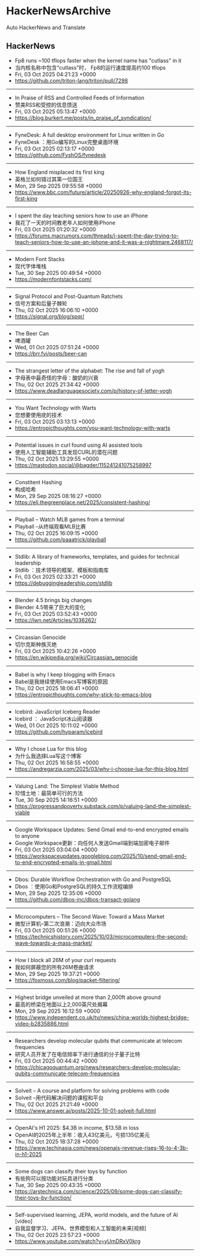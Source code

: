 # HackerNewsArchive
Auto HackerNews and Translate

## HackerNews
* Fp8 runs ~100 tflops faster when the kernel name has "cutlass" in it
* 当内核名称中包含“cutlass”时， Fp8的运行速度提高约100 tflops
* Fri, 03 Oct 2025 04:21:23 +0000
* https://github.com/triton-lang/triton/pull/7298
----
* In Praise of RSS and Controlled Feeds of Information
* 赞美RSS和受控的信息馈送
* Fri, 03 Oct 2025 05:13:47 +0000
* https://blog.burkert.me/posts/in_praise_of_syndication/
----
* FyneDesk: A full desktop environment for Linux written in Go
* FyneDesk ：用Go编写的Linux完整桌面环境
* Fri, 03 Oct 2025 02:13:17 +0000
* https://github.com/FyshOS/fynedesk
----
* How England misplaced its first king
* 英格兰如何错过其第一位国王
* Mon, 29 Sep 2025 09:55:58 +0000
* https://www.bbc.com/future/article/20250926-why-england-forgot-its-first-king
----
* I spent the day teaching seniors how to use an iPhone
* 我花了一天的时间教老年人如何使用iPhone
* Fri, 03 Oct 2025 01:20:32 +0000
* https://forums.macrumors.com/threads/i-spent-the-day-trying-to-teach-seniors-how-to-use-an-iphone-and-it-was-a-nightmare.2468117/
----
* Modern Font Stacks
* 现代字体堆栈
* Tue, 30 Sep 2025 00:49:54 +0000
* https://modernfontstacks.com/
----
* Signal Protocol and Post-Quantum Ratchets
* 信号方案和后量子棘轮
* Thu, 02 Oct 2025 16:06:10 +0000
* https://signal.org/blog/spqr/
----
* The Beer Can
* 啤酒罐
* Wed, 01 Oct 2025 07:51:24 +0000
* https://brr.fyi/posts/beer-can
----
* The strangest letter of the alphabet: The rise and fall of yogh
* 字母表中最奇怪的字母：酸奶的兴衰
* Thu, 02 Oct 2025 21:34:42 +0000
* https://www.deadlanguagesociety.com/p/history-of-letter-yogh
----
* You Want Technology with Warts
* 您想要使用疣的技术
* Fri, 03 Oct 2025 03:13:13 +0000
* https://entropicthoughts.com/you-want-technology-with-warts
----
* Potential issues in curl found using AI assisted tools
* 使用人工智能辅助工具发现CURL的潜在问题
* Thu, 02 Oct 2025 13:29:55 +0000
* https://mastodon.social/@bagder/115241241075258997
----
* Constitent Hashing
* 构成哈希
* Mon, 29 Sep 2025 08:16:27 +0000
* https://eli.thegreenplace.net/2025/consistent-hashing/
----
* Playball – Watch MLB games from a terminal
* Playball –从终端观看MLB比赛
* Thu, 02 Oct 2025 16:09:15 +0000
* https://github.com/paaatrick/playball
----
* Stdlib: A library of frameworks, templates, and guides for technical leadership
* Stdlib ：技术领导的框架、模板和指南库
* Fri, 03 Oct 2025 02:33:21 +0000
* https://debuggingleadership.com/stdlib
----
* Blender 4.5 brings big changes
* Blender 4.5带来了巨大的变化
* Fri, 03 Oct 2025 03:52:43 +0000
* https://lwn.net/Articles/1036262/
----
* Circassian Genocide
* 切尔克斯种族灭绝
* Fri, 03 Oct 2025 10:42:26 +0000
* https://en.wikipedia.org/wiki/Circassian_genocide
----
* Babel is why I keep blogging with Emacs
* Babel是我继续使用Emacs写博客的原因
* Thu, 02 Oct 2025 18:06:41 +0000
* https://entropicthoughts.com/why-stick-to-emacs-blog
----
* Icebird: JavaScript Iceberg Reader
* Icebird ： JavaScript冰山阅读器
* Wed, 01 Oct 2025 10:11:02 +0000
* https://github.com/hyparam/icebird
----
* Why I chose Lua for this blog
* 为什么我选择Lua写这个博客
* Thu, 02 Oct 2025 16:58:55 +0000
* https://andregarzia.com/2025/03/why-i-choose-lua-for-this-blog.html
----
* Valuing Land: The Simplest Viable Method
* 珍惜土地：最简单可行的方法
* Tue, 30 Sep 2025 14:16:51 +0000
* https://progressandpoverty.substack.com/p/valuing-land-the-simplest-viable
----
* Google Workspace Updates: Send Gmail end-to-end encrypted emails to anyone
* Google Workspace更新：向任何人发送Gmail端到端加密电子邮件
* Fri, 03 Oct 2025 03:04:04 +0000
* https://workspaceupdates.googleblog.com/2025/10/send-gmail-end-to-end-encrypted-emails-in-gmail.html
----
* Dbos: Durable Workflow Orchestration with Go and PostgreSQL
* Dbos ：使用Go和PostgreSQL的持久工作流程编排
* Mon, 29 Sep 2025 12:35:06 +0000
* https://github.com/dbos-inc/dbos-transact-golang
----
* Microcomputers – The Second Wave: Toward a Mass Market
* 微型计算机–第二次浪潮：迈向大众市场
* Fri, 03 Oct 2025 00:51:26 +0000
* https://technicshistory.com/2025/10/03/microcomputers-the-second-wave-towards-a-mass-market/
----
* How I block all 26M of your curl requests
* 我如何屏蔽您的所有26M卷曲请求
* Mon, 29 Sep 2025 19:37:21 +0000
* https://foxmoss.com/blog/packet-filtering/
----
* Highest bridge unveiled at more than 2,000ft above ground
* 最高的桥梁在地面以上2,000英尺处揭幕
* Mon, 29 Sep 2025 16:12:59 +0000
* https://www.independent.co.uk/tv/news/china-worlds-highest-bridge-video-b2835886.html
----
* Researchers develop molecular qubits that communicate at telecom frequencies
* 研究人员开发了在电信频率下进行通信的分子量子比特
* Fri, 03 Oct 2025 00:44:42 +0000
* https://chicagoquantum.org/news/researchers-develop-molecular-qubits-communicate-telecom-frequencies
----
* Solveit – A course and platform for solving problems with code
* Solveit –用代码解决问题的课程和平台
* Thu, 02 Oct 2025 21:21:49 +0000
* https://www.answer.ai/posts/2025-10-01-solveit-full.html
----
* OpenAI's H1 2025: $4.3B in income, $13.5B in loss
* OpenAI的2025年上半年：收入43亿美元，亏损135亿美元
* Thu, 02 Oct 2025 18:37:28 +0000
* https://www.techinasia.com/news/openais-revenue-rises-16-to-4-3b-in-h1-2025
----
* Some dogs can classify their toys by function
* 有些狗可以按功能对玩具进行分类
* Tue, 30 Sep 2025 00:43:35 +0000
* https://arstechnica.com/science/2025/09/some-dogs-can-classify-their-toys-by-function/
----
* Self-supervised learning, JEPA, world models, and the future of AI [video]
* 自我监督学习、JEPA、世界模型和人工智能的未来[视频]
* Thu, 02 Oct 2025 23:57:23 +0000
* https://www.youtube.com/watch?v=yUmDRxV0krg
----

